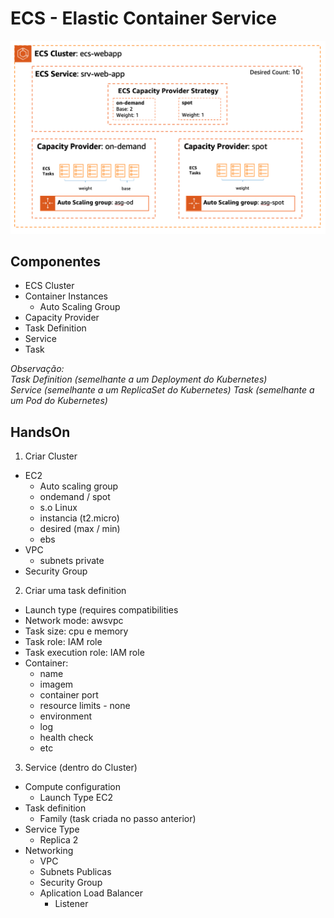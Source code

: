 # ECS - Elastic Container Service

![ecs](aws-ecs.png)

## Componentes

- ECS Cluster
- Container Instances
	- Auto Scaling Group 
- Capacity Provider
- Task Definition
- Service
- Task


*Observação:*\
*Task Definition (semelhante a um Deployment do Kubernetes)*\
*Service (semelhante a um ReplicaSet do Kubernetes)*
*Task (semelhante a um Pod do Kubernetes)*


## HandsOn

1. Criar Cluster
- EC2
	- Auto scaling group
	- ondemand / spot
	- s.o Linux
	- instancia (t2.micro)
	- desired (max / min)
	- ebs
- VPC
	- subnets private
- Security Group


2. Criar uma task definition
- Launch type (requires compatibilities
- Network mode: awsvpc
- Task size: cpu e memory
- Task role: IAM role
- Task execution role: IAM role
- Container: 
	- name
	- imagem
	- container port
	- resource limits - none
	- environment
	- log
	- health check
	- etc

3. Service (dentro do Cluster)
- Compute configuration 
	- Launch Type EC2
- Task definition
	- Family (task criada no passo anterior)
- Service Type
	- Replica 2
- Networking
	- VPC
	- Subnets Publicas
	- Security Group
	- Aplication Load Balancer
		- Listener
